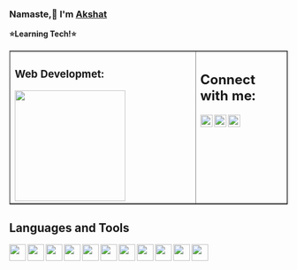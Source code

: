 ### Namaste,:wave: I'm [Akshat](https://github.com/bitakshat)
**:star:Learning Tech!:star:** 
<br/>
<table border="1"><tr><td valign="top" width="67%">

### Web Developmet:
<img align="center" width="200px" src="https://user-images.githubusercontent.com/41548582/103801666-12fe0d80-5074-11eb-87dd-455744cee73d.gif"/>

</td><td valign="top" width="40%">

## Connect with me:
[<img align="left" alt="Akshat | Instagram" width="22px" src="https://cdn.jsdelivr.net/npm/simple-icons@v3/icons/instagram.svg" />](https://instagram.com/bitakshat)
[<img align="left" alt="bitakshat | Github" width="22px" src="https://user-images.githubusercontent.com/41548582/89268728-8e3b3d80-d656-11ea-8dc9-1b970420170c.png" />](https://github.com/bitakshat)
[<img align="left" alt="bitakshat | Github" width="22px" src="https://user-images.githubusercontent.com/41548582/115293239-b29f6180-a174-11eb-904e-48fecfce97cf.png"/>](https://www.linkedin.com/in/bitakshat/)

</td></tr></table>

## Languages and Tools
[<img align="left" width="30px" height="30px" src="https://user-images.githubusercontent.com/41548582/114271939-8a578a80-9a31-11eb-998b-ce68936a6d25.png"/>](https://cplusplus.com)
[<img align="left" width="30px" height="30px" src="https://user-images.githubusercontent.com/41548582/114272505-123e9400-9a34-11eb-835d-f8deaf6aed28.png"/>](https://html.com)
[<img align="left" width="30px" height="30px" src="https://user-images.githubusercontent.com/41548582/114272613-7a8d7580-9a34-11eb-95da-a277a2ab400f.png"/>](https://www.w3.org/Style/CSS/Overview.en.html)
[<img align="left" width="30px" height="30px" src="https://user-images.githubusercontent.com/41548582/114272074-2bdedc00-9a32-11eb-918b-496cee832294.png"/>](https://www.javascript.com/)
[<img align="left" width="30px" height="30px" src="https://user-images.githubusercontent.com/41548582/114272100-47e27d80-9a32-11eb-8571-4732aedc10bc.png"/>](https://www.python.org/)
[<img align="left" width="30px" height="30px" src="https://user-images.githubusercontent.com/41548582/114272128-6f394a80-9a32-11eb-8f63-2921510e6a30.png"/>](https://www.nodejs.org/)
[<img align="left" width="30px" height="30px" src="https://user-images.githubusercontent.com/41548582/114272171-af98c880-9a32-11eb-9726-54b6e91f7276.png"/>](https://www.arduino.cc/)
[<img align="left" width="30px" height="30px" src="https://user-images.githubusercontent.com/41548582/114272863-71e96f00-9a35-11eb-8ec8-cd49951ab588.png"/>](https://www.linux.org/)
[<img align="left" width="30px" height="30px" src="https://user-images.githubusercontent.com/41548582/114272201-cf2ff100-9a32-11eb-9e15-fe7b4fffbf55.png"/>](https://www.raspberrypi.org/)
[<img align="left" width="30px" height="30px" src="https://user-images.githubusercontent.com/41548582/114272911-a0674a00-9a35-11eb-94e6-f20453c048fc.png"/>](https://www.git-scm.com/)
[<img align="left" width="30px" height="30px" src="https://user-images.githubusercontent.com/41548582/114272929-c4c32680-9a35-11eb-9c94-fa5e8999abea.png"/>](https://www.github.com/)
<br/>
